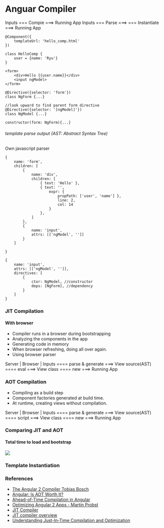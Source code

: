 # Anguar Compiler

Inputs === Compie ===> Running App
Inputs === Parse ===> === Instantiate ===> Running App

```
@Component({
	templateUrl: 'hello_comp.html'
})

class HelloComp {
	user = {name: 'Ryu'}
}

```

```
<form>
	<div>Hello {{user.name}}</div>
	<input ngModel>
</form>
```

```
@Directive({selector: 'form'})
class NgForm {...}

//look upward to find parent form directive
@Directive({selector: '[ngModel]'})
class NgModel {...}

constructor(form: NgForm){...}
```

###### template parse output (AST: Abstract Syntax Tree)
Own javascript parser 

```
{ 
	name: 'form', 
	children: [
		{
			name: 'div', 
			children: [
				{ text: 'Hello' },
				{ text: '', 
					expr: {
						propPath: ['user', 'name'] },
						line: 2,
						col: 14
					} 
				},
			]
		},
		{
			name: 'input',
			attrs: [['ngModel', '']]
		}
	]

}
```

```
{
	name: 'input',
	attrs: [['ngModel', '']],
	directives: [
		{
			ctor: NgModel, //constructor
			deps: [NgForm], //dependency
		}
	]
}
```

### JIT Compilation
#### With browser
* Compiler runs in a browser during bootstrapping
 * Analyzing the components in the app
 * Generating code in memory
 * When browser refreshing, doing all over again.
* Using browser parser

Server |                                        Browser                                           |
Inputs  ==== parse & generate ===> View source(AST) ==== eval ===> View class ==== new ===> Running App

### AOT Compilation
* Compiling as a build step
* Component factories generated at build time.
* At runtime, creating views without compilation.


Server                                         |                     Browser                       |
Inputs  ==== parse & generate ===> View source(AST) ==== script ===> View class ==== new ===> Running App

### Comparing JIT and AOT
#### Total time to load and bootstrap
![](https://cdn-images-1.medium.com/max/800/1*bFpua6ePeJsYTjJQoXyUqQ.png)

### Template Instantiation


### References
* [The Angular 2 Compiler Tobias Bosch](https://www.youtube.com/watch?v=kW9cJsvcsGo)
* [Angular: Is AOT Worth It?](https://blog.nrwl.io/angular-is-aot-worth-it-8fa02eaf64d4#.j25dh3blv)
* [Ahead-of-Time Compilation in Angular](http://blog.mgechev.com/2016/08/14/ahead-of-time-compilation-angular-offline-precompilation/)
* [Optimizing Angular 2 Apps - Martin Probst](https://www.youtube.com/watch?v=_VnV7R4Ncwc)
* [JIT Compiler](https://ko.wikipedia.org/wiki/JIT_컴파일)
* [JIT compiler overview](http://www.ibm.com/support/knowledgecenter/SSYKE2_8.0.0/com.ibm.java.win.80.doc/diag/understanding/jit_overview.html)
* [Understanding Just-In-Time Compilation and Optimization](http://docs.oracle.com/cd/E15289_01/doc.40/e15058/underst_jit.htm)